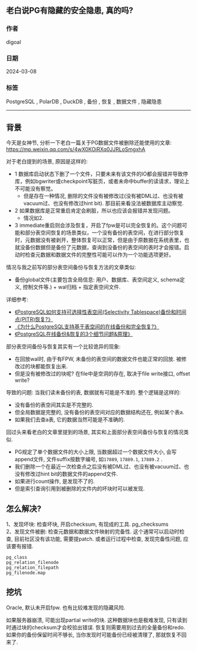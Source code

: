 ## 老白说PG有隐藏的安全隐患, 真的吗?    
                                                                        
### 作者                                                                        
digoal                                                                        
                                                                        
### 日期                                                                        
2024-03-08                                                                 
                                                                        
### 标签                                                                        
PostgreSQL , PolarDB , DuckDB , 备份 , 恢复 , 数据文件 , 隐藏隐患                       
                                                                        
----                                                                        
                                                                        
## 背景     
今天是女神节, 分析一下老白一篇关于PG数据文件被删除还能使用的文章:    
https://mp.weixin.qq.com/s/4wX0KOiRXq0JJRLoSmgxhA  
  
对于老白提到的场景, 原因是这样的:   
- 1 数据库启动状态下删了一个文件，只要未来有该文件的IO都会报错并导致停库，例如bgwriter或checkpoint写脏页，或者未命中buffer的读请求，理论上不可能没有察觉。  
    - 但是存在一种情况, 删除的文件没有被修改过(没有被DML过、也没有被vacuum过、也没有修改过hint bit). 那目前来看没法被数据库主动察觉.    
- 2 如果数据库是正常重启肯定会刷脏，所以也应该会报错并发现问题。  
    - 情况如2.   
- 3 immediate重启则会涉及恢复，开启了fpw是可以完全恢复的。这个问题可能和部分表空间恢复的场景类似，一个没有备份的表空间，在进行部分恢复时，元数据没有被剥开，整体恢复可以正常，但是由于原数据在系统表里，也就没备份数据但是备份了元数据，查询到没备份的表空间的表时才会报错。启动时检查元数据和数据文件的完整性可能可以作为一个功能选项更好。  
  
情况与我之前写的部分表空间备份与恢复方法的文章类似:   
- 备份global文件(主要包含全局信息: 用户、数据库、表空间定义, schema定义, 控制文件等.) + wal归档 + 指定表空间文件.  
  
详细参考:      
- [《PostgreSQL如何支持可选择性表空间(Selectivity Tablespace)备份和时间点(PITR)恢复?》](../202401/20240107_01.md)    
- [《为什么PostgreSQL支持基于表空间的在线备份和完全恢复?》](../202401/20240110_01.md)    
- [《PostgreSQL在线备份&恢复的3个细节问题&原理》](../202401/20240113_02.md)    
  
部分表空间备份与恢复其实有一个比较诡异的现象:   
- 在回放wal时, 由于有FPW, 未备份的表空间的数据文件也能正常的回放. 被修改过的块都能恢复出来.    
- 但是没有被修改过的块呢? 在file中是空洞的存在, 取决于file write接口, offset write?   
  
导致的问题: 当我们读未备份的表, 数据就有可能是不准的. 整个逻辑是这样的:   
- 没有备份的表空间其实是不完整的.    
- 但全局数据是完整的, 没有备份的表空间对应的数据结构还在, 例如某个表a.    
- 如果我们去查a表, 它的数据当然可能是不准确的.    
  
  
回过头来看老白的文章里提到的场景, 其实和上面部分表空间备份与恢复的情况类似.    
- PG规定了单个数据文件的大小上限, 当数据超过一个数据文件大小, 会写append文件, 文件suffix按数字编号, 如`17889`, `17889.1`, `17889.2` .    
- 我们删除一个在最近一次检查点之后没有被DML过、也没有被vacuum过、也没有修改过hint bit的数据文件的append文件.    
- 如果进行count操作, 是发现不了的.   
- 但是索引查询引用到被删除的文件内的坏块时可以被发现.    
  
  
## 怎么解决?  
  
1、发现坏块: 检查坏块, 开启checksum, 有现成的工具. pg_checksums    
2、发现文件被删: 检查元数据和数据文件映射的完备性.  这个通常可以启动时检查, 目前社区没有该功能, 需要提patch. 或者运行过程中检查, 发现完备性问题, 应该要有报错.   
```  
pg_class   
pg_relation_filenode   
pg_relation_filepath   
pg_filenode.map   
```  
  
## 挖坑  
Oracle, 默认未开启fpw. 也有比较难发现的隐藏风险.   
  
如果服务器崩溃, 可能出现partial write的块. 这种数据块也是极难发现, 只有读到时通过块的checksum才会校验出错误. 恢复则需要用到过去的全量备份和redo. 如果你的备份保留时间不够长, 当你发现时可能备份已经被清理了, 那就恢复不回来了.    
  
  
